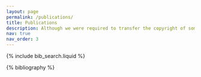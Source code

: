 ```yaml
---
layout: page
permalink: /publications/
title: Publications
description: Although we were required to transfer the copyright of some of the following articles to the publishers, we are allowed to distribute copies to individuals for personal and/or research use. Your click on any of the links below constitutes your request for a personal copy of the linked articles. A detailed copyright notice appears in the articles.
nav: true
nav_order: 3
---
```


<!-- _pages/publications.md -->

<!-- Bibsearch Feature -->

{% include bib_search.liquid %}

<div class="publications">

{% bibliography %}

</div>
